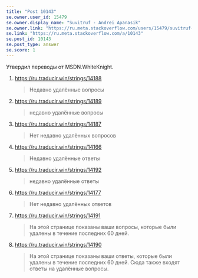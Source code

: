 ```yaml
---
title: "Post 10143"
se.owner.user_id: 15479
se.owner.display_name: "Suvitruf - Andrei Apanasik"
se.owner.link: "https://ru.meta.stackoverflow.com/users/15479/suvitruf-andrei-apanasik"
se.link: "https://ru.meta.stackoverflow.com/a/10143"
se.post_id: 10143
se.post_type: answer
se.score: 1
---
```

<p>Утвердил переводы от MSDN.WhiteKnight.</p>

<ol>
<li><p><a href="https://ru.traducir.win/strings/14188" rel="nofollow noreferrer">https://ru.traducir.win/strings/14188</a></p>

<blockquote>
  <p>Недавно удалённые вопросы</p>
</blockquote></li>
<li><p><a href="https://ru.traducir.win/strings/14189" rel="nofollow noreferrer">https://ru.traducir.win/strings/14189</a></p>

<blockquote>
  <p>недавно удалённые вопросы</p>
</blockquote></li>
<li><p><a href="https://ru.traducir.win/strings/14187" rel="nofollow noreferrer">https://ru.traducir.win/strings/14187</a></p>

<blockquote>
  <p>Нет недавно удалённых вопросов</p>
</blockquote></li>
<li><p><a href="https://ru.traducir.win/strings/14166" rel="nofollow noreferrer">https://ru.traducir.win/strings/14166</a></p>

<blockquote>
  <p>Недавно удалённые ответы</p>
</blockquote></li>
<li><p><a href="https://ru.traducir.win/strings/14192" rel="nofollow noreferrer">https://ru.traducir.win/strings/14192</a></p>

<blockquote>
  <p>недавно удалённые ответы</p>
</blockquote></li>
<li><p><a href="https://ru.traducir.win/strings/14177" rel="nofollow noreferrer">https://ru.traducir.win/strings/14177</a></p>

<blockquote>
  <p>Нет недавно удалённых ответов</p>
</blockquote></li>
<li><p><a href="https://ru.traducir.win/strings/14191" rel="nofollow noreferrer">https://ru.traducir.win/strings/14191</a></p>

<blockquote>
  <p>На этой странице показаны ваши вопросы, которые были удалены в течение последних 60 дней.</p>
</blockquote></li>
<li><p><a href="https://ru.traducir.win/strings/14190" rel="nofollow noreferrer">https://ru.traducir.win/strings/14190</a></p>

<blockquote>
  <p>На этой странице показаны ваши ответы, которые были удалены в течение последних 60 дней. Сюда также входят ответы на удалённые вопросы.</p>
</blockquote></li>
</ol>
